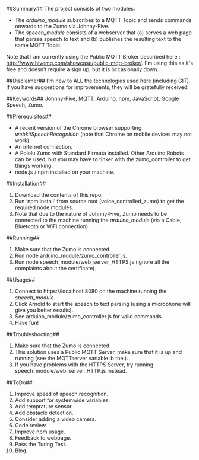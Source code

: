 ##Summary##
The project consists of two modules:
- The *arduino_module* subscribes to a MQTT Topic and sends commands onwards to the Zumo via Johnny-Five.
- The *speech_module* consists of a webserver that (a) serves a web page that parses speech to text and (b) publishes the resulting text to the same MQTT Topic.

Note that I am currently using the Public MQTT Broker described here : http://www.hivemq.com/showcase/public-mqtt-broker/.  I'm using this as it's free and doesn't require a sign up, but it is occasionally down.

##Disclaimer##
I'm new to ALL the technologies used here (including GIT).  If you have suggestions for improvements, they will be gratefully received!

##Keywords##
Johnny-Five, MQTT, Arduino, npm, JavaScript, Google Speech, Zumo.

##Prerequisites##
- A recent version of the Chrome browser supporting *webkitSpeechRecognition* (note that Chrome on mobile devices may not work).
- An internet connection.
- A Pololu Zumo with Standard Firmata installed.  Other Arduino Robots can be used, but you may have to tinker with the zumo_controller to get things working.
- node.js / npm installed on your machine.

##Installation##
1. Download the contents of this repo.
2. Run ‘npm install’ from source root (voice_controlled_zumo) to get the required node modules.
3. Note that due to the nature of Johnny-Five, Zumo needs to be connected to the machine running the *arduino_module* (via a Cable, Bluetooth or WiFi connection).

##Running##
1. Make sure that the Zumo is connected.
2. Run node arduino_module/zumo_controller.js.
3. Run node speech_module/web_server_HTTPS.js (ignore all the complaints about the certificate).

##Usage##
1. Connect to https://localhost:8080 on the machine running the *speech_module*.
2. Click Arnold to start the speech to text parsing (using a microphone will give you better results).
3. See arduino_module/zumo_controller.js for valid commands.
4. Have fun!

##Troubleshooting##
1. Make sure that the Zumo is connected.
2. This solution uses a Public MQTT Server, make sure that it is up and running (see the MQTTserver variable ib the ).
3. If you have problems with the HTTPS Server, try running speech_module/web_server_HTTP.js instead.

##ToDo##
1. Improve speed of speech recognition.
2. Add support for systemwide variables.
3. Add temprature sensor.
4. Add obstacle detection.
5. Consider adding a video camera.
6. Code review.
7. Improve npm usage.
8. Feedback to webpage.
9. Pass the Turing Test.
10. Blog.
